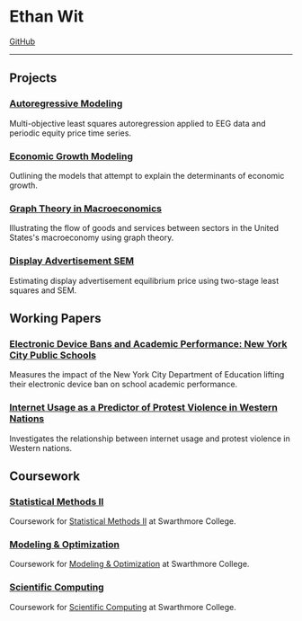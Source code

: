 # Ethan Wit

[GitHub](https://github.com/ethan-wit)

---

## Projects

### [Autoregressive Modeling](https://ethan-wit.github.io/Autoregressive_Modeling.html)

Multi-objective least squares autoregression applied to EEG data and periodic equity price time series.

### [Economic Growth Modeling](https://ethan-wit.github.io/Economic_Growth.html)

Outlining the models that attempt to explain the determinants of economic growth.

### [Graph Theory in Macroeconomics](https://ethan-wit.github.io/macro_graph.html)

Illustrating the flow of goods and services between sectors in the United States's macroeconomy using graph theory.

### [Display Advertisement SEM](https://ethan-wit.github.io/SEM_Display_Advertising.pdf)

Estimating display advertisement equilibrium price using two-stage least squares and SEM.

## Working Papers

### [Electronic Device Bans and Academic Performance: New York City Public Schools](ethan-wit.github.io/EDB_NYC_AP.html)

Measures the impact of the New York City Department of Education lifting their electronic device ban on school academic performance.

### [Internet Usage as a Predictor of Protest Violence in Western Nations](https://ethan-wit.github.io/Internet_Use_Protest.html)

Investigates the relationship between internet usage and protest violence in Western nations.

## Coursework

### [Statistical Methods II](https://ethan-wit.github.io/Statistical_Methods_II.html)

Coursework for [Statistical Methods II](https://bit.ly/2FdL7oY) at Swarthmore College.

### [Modeling & Optimization](https://ethan-wit.github.io/Modeling_Optimization.html)

Coursework for [Modeling & Optimization](https://bit.ly/2qU9BQE) at Swarthmore College.

### [Scientific Computing](https://ethan-wit.github.io/Scientific_Computing.html)

Coursework for [Scientific Computing](https://bit.ly/385sKjg) at Swarthmore College.
